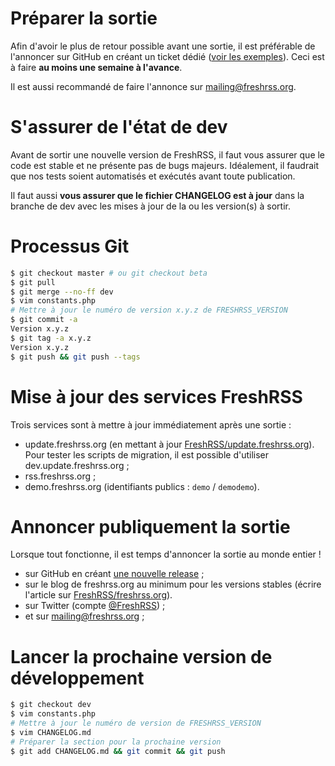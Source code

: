 # Préparer la sortie

Afin d'avoir le plus de retour possible avant une sortie, il est préférable de l'annoncer sur GitHub en créant un ticket dédié ([voir les exemples](https://github.com/FreshRSS/FreshRSS/search?utf8=%E2%9C%93&q=Call+for+testing&type=Issues)). Ceci est à faire **au moins une semaine à l'avance**.

Il est aussi recommandé de faire l'annonce sur mailing@freshrss.org.

# S'assurer de l'état de dev

Avant de sortir une nouvelle version de FreshRSS, il faut vous assurer que le code est stable et ne présente pas de bugs majeurs. Idéalement, il faudrait que nos tests soient automatisés et exécutés avant toute publication.

Il faut aussi **vous assurer que le fichier CHANGELOG est à jour** dans la branche de dev avec les mises à jour de la ou les version(s) à sortir.

# Processus Git

```bash
$ git checkout master # ou git checkout beta
$ git pull
$ git merge --no-ff dev
$ vim constants.php
# Mettre à jour le numéro de version x.y.z de FRESHRSS_VERSION
$ git commit -a
Version x.y.z
$ git tag -a x.y.z
Version x.y.z
$ git push && git push --tags
```

# Mise à jour des services FreshRSS

Trois services sont à mettre à jour immédiatement après une sortie :

- update.freshrss.org (en mettant à jour [FreshRSS/update.freshrss.org](https://github.com/FreshRSS/update.freshrss.org)). Pour tester les scripts de migration, il est possible d'utiliser dev.update.freshrss.org ;
- rss.freshrss.org ;
- demo.freshrss.org (identifiants publics : `demo` / `demodemo`).

# Annoncer publiquement la sortie

Lorsque tout fonctionne, il est temps d'annoncer la sortie au monde entier !

- sur GitHub en créant [une nouvelle release](https://github.com/FreshRSS/FreshRSS/releases/new) ;
- sur le blog de freshrss.org au minimum pour les versions stables (écrire l'article sur [FreshRSS/freshrss.org](https://github.com/FreshRSS/freshrss.org)).
- sur Twitter (compte [@FreshRSS](https://twitter.com/FreshRSS)) ;
- et sur mailing@freshrss.org ;

# Lancer la prochaine version de développement

```bash
$ git checkout dev
$ vim constants.php
# Mettre à jour le numéro de version de FRESHRSS_VERSION
$ vim CHANGELOG.md
# Préparer la section pour la prochaine version
$ git add CHANGELOG.md && git commit && git push
```
